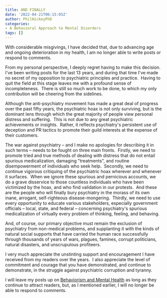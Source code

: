 ```yaml
---
title: AND FINALLY
date: '2022-04-21T06:15:05Z'
author: PhilHickeyPhD
categories:
- A Behavioral Approach to Mental Disorders
tags: []
---
```


With considerable misgivings, I have decided that, due to advancing age and ongoing deterioration in my health, I am no longer able to write posts or respond to comments.

From my personal perspective, I deeply regret having to make this decision.  I've been writing posts for the last 13 years, and during that time I've made no secret of my opposition to psychiatric principles and practice.  Having to quit the field at this stage leaves me with a profound sense of incompleteness.  There is still so much work to be done, to which my only contribution will be cheering from the sidelines.

Although the anti-psychiatry movement has made a great deal of progress over the past fifty years, the psychiatric hoax is not only surviving, but is the dominant lens through which the great majority of people view personal distress and suffering.  This is not due to any great psychiatric achievements or insights.  Rather, it reflects psychiatry's persistent use of deception and PR tactics to promote their guild interests at the expense of their customers.

The war against psychiatry – and I make no apologies for describing it in such terms – needs to be fought on three main fronts.  Firstly, we need to promote tried and true methods of dealing with distress that do not entail spurious medicalization, damaging "treatments", and routine disempowerment of individuals who seek help.  Secondly, we need to continue vigorous critiquing of the psychiatric hoax wherever and whenever it surfaces.  When we ignore these spurious and pernicious accounts, we do a grave disservice to those countless individuals who have been victimized by the hoax, and who find validation in our protests.  And these are the people who will finally bury psychiatry in the morass of its own inane, arrogant, self-righteous disease-mongering.  Thirdly, we need to use every opportunity to educate various stakeholders, especially government officials – local, state, and federal – concerning psychiatry's spurious medicalization of virtually every problem of thinking, feeling, and behaving.

And, of course, our primary objective must remain the exclusion of psychiatry from non-medical problems, and supplanting it with the kinds of natural social supports that have carried the human race successfully through thousands of years of wars, plagues, famines, corrupt politicians, natural disasters, and unscrupulous profiteers.

I very much appreciate the unstinting support and encouragement I have received from my readers over the years.  I also appreciate the level of commitment and courage that you have demonstrated, and continue to demonstrate, in the struggle against psychiatric corruption and tyranny.

I will leave my posts up on <a href="https://www.behaviorismandmentalhealth.com/">Behaviorism and Mental Health</a> as long as they continue to attract readers, but, as I mentioned earlier, I will no longer be able to respond to comments.